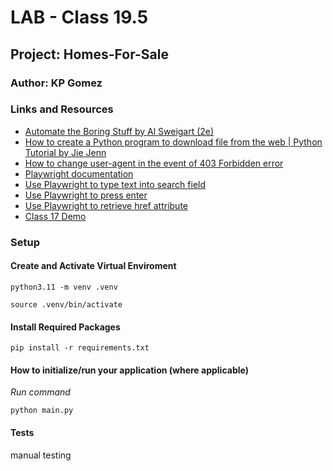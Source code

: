 # LAB - Class 19.5
## Project: Homes-For-Sale
### Author: KP Gomez
### Links and Resources
- [Automate the Boring Stuff by Al Sweigart (2e)](https://automatetheboringstuff.com/)
- [How to create a Python program to download file from the web | Python Tutorial by Jie Jenn](https://www.youtube.com/watch?v=HDEvWfSk2So)
- [How to change user-agent in the event of 403 Forbidden error ](https://stackoverflow.com/questions/16627227/problem-http-error-403-in-python-3-web-scraping)
- [Playwright documentation](https://playwright.dev/python/)
- [Use Playwright to type text into search field](https://ray.run/questions/how-do-i-simulate-typing-text-into-an-input-field-using-playwright)
- [Use Playwright to press enter](https://ray.run/questions/how-do-i-simulate-pressing-the-enter-key-in-playwright)
- [Use Playwright to retrieve href attribute](https://stackoverflow.com/questions/76624911/get-href-link-using-python-playwright)
- [Class 17 Demo ](https://github.com/codefellows/seattle-code-python-401n8/blob/main/class-17/README.md)

### Setup
#### Create and Activate Virtual Enviroment

`python3.11 -m venv .venv`

`source .venv/bin/activate`

#### Install Required Packages

`pip install -r requirements.txt`

#### How to initialize/run your application (where applicable)
*Run command* 

`python main.py`

#### Tests
manual testing 